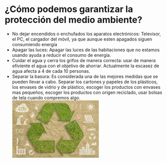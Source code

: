 # ¿Cómo podemos garantizar la protección del medio ambiente?
- No dejar encendidos o enchufados los aparatos electrónicos: Televisor, el PC, el cargador del móvil, ya que aunque esten apagados siguen consumiendo energía 
- Apagar las luces: Apagar las luces de las habitaciones que no estamos usando ayuda a reducir el consumo de energía.
- Cuidar el agua y cerra los grifos de manera correcta: usar de manera efiviente el agua con el objetivo de ahorrar. Actualmente la escasez de agua afecta a 4 de cada 10 personas.
- Separar la basura: Es considerada una de las mejores medidas que se pueden llevar a cabo. Separar los cartones y papeles de los plásticos, los envases de vidrio y de plástico, escoger los productos con envases mas pequeños, escoger los productos con origen reciclado, usar bolsas de tela cuando compremos algo.
![image](garantizarProteccion.png)
